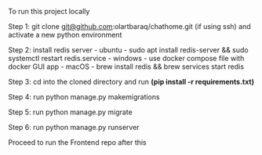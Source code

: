 To run this project locally

Step 1: git clone git@github.com:olartbaraq/chathome.git (if using ssh) and activate a new python environment

Step 2: install redis server - ubuntu - sudo apt install redis-server && sudo systemctl restart redis.service - windows - use docker compose file with docker GUI app - macOS - brew install redis && brew services start redis

Step 3: cd into the cloned directory and run <b>(pip install -r requirements.txt)</b>

Step 4: run python manage.py makemigrations

Step 5: run python manage.py migrate

Step 6: run python manage.py runserver

Proceed to run the Frontend repo after this
